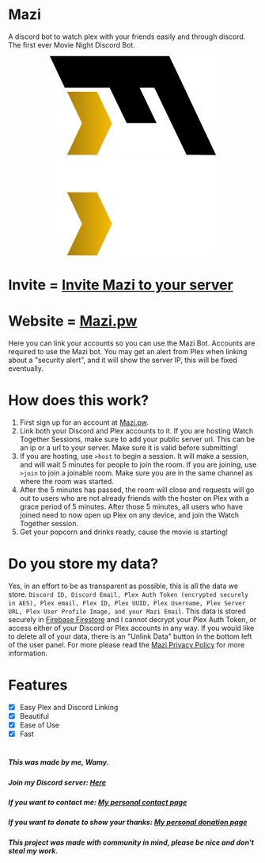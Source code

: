 # Mazi
A discord bot to watch plex with your friends easily and through discord. The first ever Movie Night Discord Bot.

<div align="center">
  <img src="/assets/mazilogodark.png#gh-light-mode-only" height="200">
  <img src="/assets/mazilogolight.png#gh-dark-mode-only" height="200">
</div>

# Invite = [Invite Mazi to your server](https://discord.com/api/oauth2/authorize?client_id=978163786886311977&permissions=93184&redirect_uri=https%3A%2F%2Fapi.mazi.pw%2Fdiscordsuccess&scope=bot%20applications.commands)

# Website = [Mazi.pw](https://mazi.pw)

Here you can link your accounts so you can use the Mazi Bot. Accounts are required to use the Mazi bot. You may get an alert from Plex when linking about a "security alert", and it will show the server IP, this will be fixed eventually.

# How does this work?
1. First sign up for an account at [Mazi.pw](https://mazi.pw/user).
2. Link both your Discord and Plex accounts to it. If you are hosting Watch Together Sessions, make sure to add your public server url. This can be an ip or a url to your server. Make sure it is valid before submitting!
3. If you are hosting, use `>host` to begin a session. It will make a session, and will wait 5 minutes for people to join the room. If you are joining, use `>join` to join a joinable room. Make sure you are in the same channel as where the room was started.
4. After the 5 minutes has passed, the room will close and requests will go out to users who are not already friends with the hoster on Plex with a grace period of 5 minutes. After those 5 minutes, all users who have joined need to now open up Plex on any device, and join the Watch Together session.
5. Get your popcorn and drinks ready, cause the movie is starting!

# Do you store my data?
Yes, in an effort to be as transparent as possible, this is all the data we store. `Discord ID, Discord Email, Plex Auth Token (encrypted securely in AES), Plex email, Plex ID, Plex UUID, Plex Username, Plex Server URL, Plex User Profile Image, and your Mazi Email`. This data is stored securely in [Firebase Firestore](https://firebase.google.com/support/privacy) and I cannot decrypt your Plex Auth Token, or access either of your Discord or Plex accounts in any way. If you would like to delete all of your data, there is an "Unlink Data" button in the bottom left of the user panel. For more please read the [Mazi Privacy Policy](https://github.com/Wamy-Dev/Mazi/wiki/Privacy-Policy) for more information.

# Features
- [x] Easy Plex and Discord Linking
- [x] Beautiful
- [X] Ease of Use
- [X] Fast

#

##### This was made by me, Wamy.
##### Join my Discord server: [Here](https://discord.gg/47SnjxgBFb)
##### If you want to contact me: [My personal contact page](https://homeonacloud.com/contact)
##### If you want to donate to show your thanks: [My personal donation page](https://homeonacloud.com/donate)
##### This project was made with community in mind, please be nice and don't steal my work.

